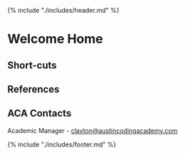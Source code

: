 {% include "./includes/header.md" %}

# Welcome Home
## Short-cuts
<!-- Give them a collections of keyboard shortcuts -->

## References
<!-- References to common websites... -->

## ACA Contacts
<!-- Links to Campus Manager, RocketChat, ACA and emails... -->
Academic Manager - clayton@austincodingacademy.com

{% include "./includes/footer.md" %}
